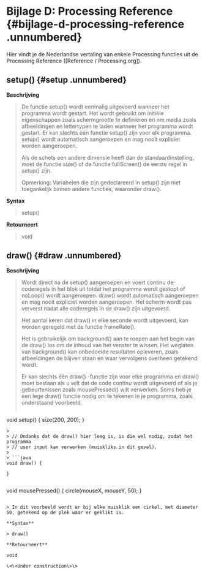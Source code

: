 # Bijlage D: Processing Reference {#bijlage-d-processing-reference .unnumbered}

Hier vindt je de Nederlandse vertaling van enkele Processing functies uit de Processing Reference ([Reference / Processing.org]).

## setup() {#setup .unnumbered}

**Beschrijving**

> De functie setup() wordt eenmalig uitgevoerd wanneer het programma wordt gestart. Het wordt gebruikt om initiële eigenschappen zoals schermgrootte te definiëren en om media zoals afbeeldingen en lettertypen te laden wanneer het programma wordt gestart. Er kan slechts één functie setup() zijn voor elk programma. setup() wordt automatisch aangeroepen en mag nooit expliciet worden aangeroepen.
>
> Als de schets een andere dimensie heeft dan de standaardinstelling, moet de functie size() of de functie fullScreen() de eerste regel in setup() zijn.
>
> Opmerking: Variabelen die zijn gedeclareerd in setup() zijn niet toegankelijk binnen andere functies, waaronder draw().

**Syntax**

> setup()

**Retourneert**

> void

## draw() {#draw .unnumbered}

**Beschrijving**

> Wordt direct na de setup() aangeroepen en voert continu de coderegels in het blok uit totdat het programma wordt gestopt of noLoop() wordt aangeroepen. draw() wordt automatisch aangeroepen en mag nooit expliciet worden aangeroepen. Het scherm wordt pas ververst nadat alle coderegels in de draw() zijn uitgevoerd.
>
> Het aantal keren dat draw() in elke seconde wordt uitgevoerd, kan worden geregeld met de functie frameRate().
>
> Het is gebruikelijk om background() aan te roepen aan het begin van de draw() lus om de inhoud van het venster te wissen. Het weglaten van background() kan onbedoelde resultaten opleveren, zoals afbeeldingen de blijven staan en waar vervolgens overheen getekend wordt.
>
> Er kan slechts één draw() -functie zijn voor elke programma en draw() moet bestaan als u wilt dat de code continu wordt uitgevoerd of als je gebeurtenissen zoals mousePressed() wilt verwerken. Soms heb je een lege draw() functie nodig om te tekenen in je programma, zoals onderstaand voorbeeld.
>
> ```java
void setup() {
   size(200, 200);
}
```
>
> // Ondanks dat de draw() hier leeg is, is die wel nodig, zodat het programma
> // user input kan verwerken (muiskliks in dit geval).
>
> ```java
void draw() {

}
```
> ```java
void mousePressed() {
   circle(mouseX, mouseY, 50);
}
```

> In dit voorbeeld wordt er bij elke muisklik een cirkel, met diameter 50, getekend op de plek waar er geklikt is.

**Syntax**

> draw()

**Retourneert**

void

\<\<Under construction\>\>

